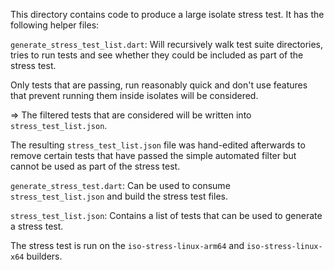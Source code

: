 This directory contains code to produce a large isolate stress test. It has the
following helper files:

`generate_stress_test_list.dart`: Will recursively walk test suite
directories, tries to run tests and see whether they could be included as part
of the stress test.

Only tests that are passing, run reasonably quick and don't use features that
prevent running them inside isolates will be considered.

=> The filtered tests that are considered will be written into
`stress_test_list.json`.

The resulting `stress_test_list.json` file was hand-edited afterwards to remove
certain tests that have passed the simple automated filter but cannot be used
as part of the stress test.

`generate_stress_test.dart`: Can be used to consume `stress_test_list.json` and
build the stress test files.

`stress_test_list.json`: Contains a list of tests that can be used to generate a
stress test.

The stress test is run on the `iso-stress-linux-arm64` and 
`iso-stress-linux-x64` builders.
